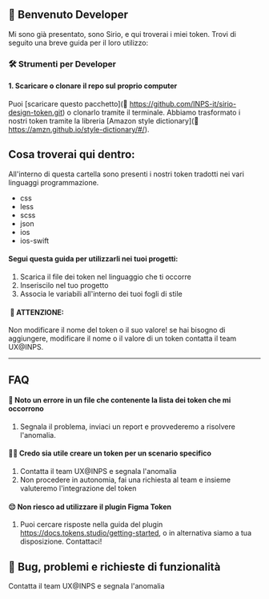 ## 👋 Benvenuto Developer
Mi sono già presentato, sono Sirio, e qui troverai i miei token.
Trovi di seguito una breve guida per il loro utilizzo:



### 🛠 Strumenti per Developer
#### 1. Scaricare o clonare il repo sul proprio computer
Puoi [scaricare questo pacchetto](🔗 https://github.com/INPS-it/sirio-design-token.git) o clonarlo tramite il terminale.
Abbiamo trasformato i nostri token tramite la libreria [Amazon style dictionary](🔗 https://amzn.github.io/style-dictionary/#/).

## Cosa troverai qui dentro:
All'interno di questa cartella sono presenti i nostri token tradotti nei vari linguaggi programmazione.
- css
- less
- scss
- json
- ios
- ios-swift

#### Segui questa guida per utilizzarli nei tuoi progetti:
1. Scarica il file dei token nel linguaggio che ti occorre
2. Inseriscilo nel tuo progetto
3. Associa le variabili all'interno dei tuoi fogli di stile

####  🚨 ATTENZIONE: 
Non modificare il nome del token o il suo valore! se hai bisogno di aggiungere, modificare il nome o il valore di un token contatta il team UX@INPS.


********************************************************************************************************************************************************************************

## FAQ
#### 🚨 Noto un errore in un file che contenente la lista dei token che mi occorrono
1. Segnala il problema, inviaci un report e provvederemo a risolvere l'anomalia.
 
#### 🙆‍♀️ Credo sia utile creare un token per un scenario specifico
1. Contatta il team UX@INPS e segnala l'anomalia
2. Non procedere in autonomia, fai una richiesta al team e insieme valuteremo l'integrazione del token 

#### 😔 Non riesco ad utilizzare il plugin Figma Token
1. Puoi cercare risposte nella guida del plugin https://docs.tokens.studio/getting-started, o in alternativa siamo a tua disposizione. Contattaci!

## 🚧 Bug, problemi e richieste di funzionalità
Contatta il team UX@INPS e segnala l'anomalia